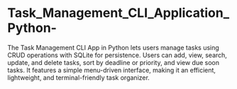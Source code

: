 # Task_Management_CLI_Application_Python-
The Task Management CLI App in Python lets users manage tasks using CRUD operations with SQLite for persistence. Users can add, view, search, update, and delete tasks, sort by deadline or priority, and view due soon tasks. It features a simple menu-driven interface, making it an efficient, lightweight, and terminal-friendly task organizer.
